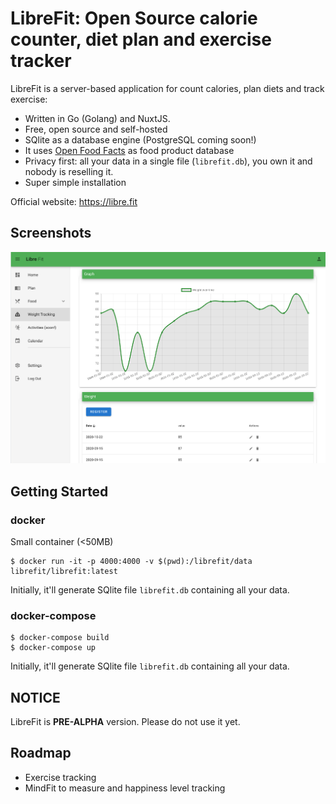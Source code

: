 # LibreFit: Open Source calorie counter, diet plan and exercise tracker

LibreFit is a server-based application for count calories, plan diets and track exercise:

 - Written in Go (Golang) and NuxtJS.
 - Free, open source and self-hosted
 - SQlite as a database engine (PostgreSQL coming soon!)
 - It uses [Open Food Facts](https://world.openfoodfacts.org/) as food product database
 - Privacy first: all your data in a single file (`librefit.db`), you own it and nobody is reselling it.
 - Super simple installation

Official website: https://libre.fit 

## Screenshots

![librefit screenshot](./screenshots/librefit-screenshot-01.png)

## Getting Started

### docker

Small container (<50MB) 

```
$ docker run -it -p 4000:4000 -v $(pwd):/librefit/data librefit/librefit:latest
```

Initially, it'll generate SQlite file `librefit.db` containing all your data.

### docker-compose

```
$ docker-compose build
$ docker-compose up
```

Initially, it'll generate SQlite file `librefit.db` containing all your data.

## NOTICE

LibreFit is **PRE-ALPHA** version. Please do not use it yet.

## Roadmap

- Exercise tracking
- MindFit to measure and happiness level tracking
